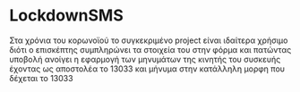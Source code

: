 # LockdownSMS
Στα χρόνια του κορωνοϊού το συγκεκριμένο project είναι ιδαίτερα χρήσιμο διότι ο επισκέπτης συμπληρώνει τα στοιχεία του στην φόρμα και πατώντας υποβολή ανοίγει η εφαρμογή των μηνυμάτων της κινητής του συσκευής έχοντας ως αποστολέα το 13033 και μήνυμα στην κατάλληλη μορφη που δέχεται το 13033
